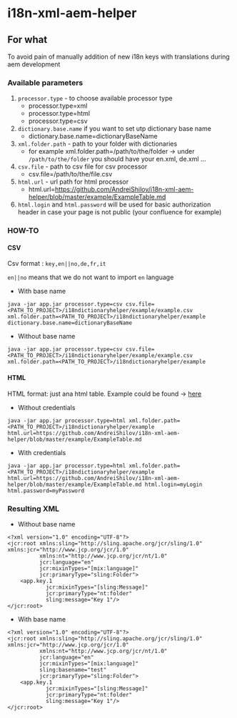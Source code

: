 # i18n-xml-aem-helper


## For what

To avoid pain of manually addition of new i18n keys with translations during aem development

### Available parameters

1. ```processor.type``` - to choose available processor type
    * processor.type=xml
    * processor.type=html
    * processor.type=csv
2. ```dictionary.base.name``` if you want to set utp dictionary base name
    * dictionary.base.name=dictionaryBaseName
3. ```xml.folder.path``` - path to your folder with dictionaries
    * for example xml.folder.path=/path/to/the/folder -> under ```/path/to/the/folder``` you should have your en.xml, de.xml ...
4. ```csv.file``` - path to csv file for csv processor
    * csv.file=/path/to/the/file.csv
5. ```html.url``` - url path for html processor
    * html.url=https://github.com/AndreiShilov/i18n-xml-aem-helper/blob/master/example/ExampleTable.md
6. ```html.login``` and ```html.password``` will be used for basic authorization header in case your page is not public (your confluence for example)


### HOW-TO

#### CSV

Csv format : ```key,en||no,de,fr,it```

```en||no``` means that we do not want to import ```en``` language

* With base name

```
java -jar app.jar processor.type=csv csv.file=<PATH_TO_PROJECT>/i18ndictionaryhelper/example/example.csv xml.folder.path=<PATH_TO_PROJECT>/i18ndictionaryhelper/example dictionary.base.name=dictionaryBaseName
```

* Without base name

```
java -jar app.jar processor.type=csv csv.file=<PATH_TO_PROJECT>/i18ndictionaryhelper/example/example.csv xml.folder.path=<PATH_TO_PROJECT>/i18ndictionaryhelper/example
```
 
#### HTML

HTML format: just ana html table. Example could be found -> [here](https://github.com/AndreiShilov/i18n-xml-aem-helper/blob/master/example/ExampleTable.md)

* Without credentials 

```
java -jar app.jar processor.type=html xml.folder.path=<PATH_TO_PROJECT>/i18ndictionaryhelper/example html.url=https://github.com/AndreiShilov/i18n-xml-aem-helper/blob/master/example/ExampleTable.md

```

* With credentials

```
java -jar app.jar processor.type=html xml.folder.path=<PATH_TO_PROJECT>/i18ndictionaryhelper/example html.url=https://github.com/AndreiShilov/i18n-xml-aem-helper/blob/master/example/ExampleTable.md html.login=myLogin html.password=myPassword

```
 
### Resulting XML

* Without base name

```
<?xml version="1.0" encoding="UTF-8"?>
<jcr:root xmlns:sling="http://sling.apache.org/jcr/sling/1.0" xmlns:jcr="http://www.jcp.org/jcr/1.0"
          xmlns:nt="http://www.jcp.org/jcr/nt/1.0"
          jcr:language="en"
          jcr:mixinTypes="[mix:language]"
          jcr:primaryType="sling:Folder">
    <app.key.1
            jcr:mixinTypes="[sling:Message]"
            jcr:primaryType="nt:folder"
            sling:message="Key 1"/>
</jcr:root>            
```

* With base name

```
<?xml version="1.0" encoding="UTF-8"?>
<jcr:root xmlns:sling="http://sling.apache.org/jcr/sling/1.0" xmlns:jcr="http://www.jcp.org/jcr/1.0"
          xmlns:nt="http://www.jcp.org/jcr/nt/1.0"
          jcr:language="en"
          jcr:mixinTypes="[mix:language]"
          sling:basename="test"
          jcr:primaryType="sling:Folder">
    <app.key.1
            jcr:mixinTypes="[sling:Message]"
            jcr:primaryType="nt:folder"
            sling:message="Key 1"/>
</jcr:root>            
```